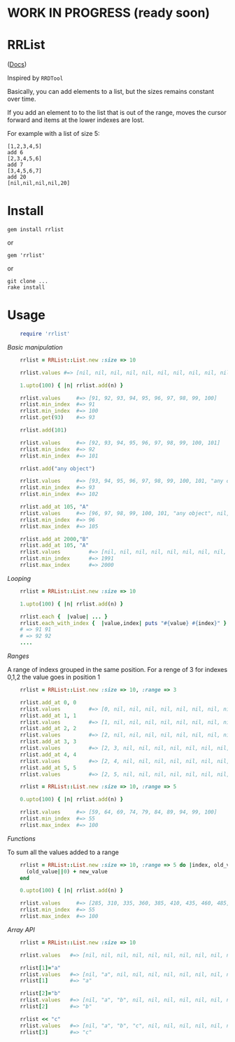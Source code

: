 # WORK IN PROGRESS (ready soon)
# RRList

([Docs](http://rubydoc.info/github/fddayan/rrlist/master/frames))

Inspired by `RRDTool`

Basically, you can add elements to a list, but the sizes remains constant over time.

If you add an element to to the list that is out of the range, moves the cursor forward and items at the lower indexes are lost.

For example with a list of size 5:

    [1,2,3,4,5]
    add 6
    [2,3,4,5,6]
    add 7
    [3,4,5,6,7]
    add 20
    [nil,nil,nil,nil,20]

Install
========

    gem install rrlist

or

    gem 'rrlist'

or

    git clone ...
    rake install

Usage
======

```ruby
    require 'rrlist'
```

*Basic manipulation*

```ruby
    rrlist = RRList::List.new :size => 10

    rrlist.values #=> [nil, nil, nil, nil, nil, nil, nil, nil, nil, nil]

    1.upto(100) { |n| rrlist.add(n) }

    rrlist.values     #=> [91, 92, 93, 94, 95, 96, 97, 98, 99, 100]
    rrlist.min_index  #=> 91
    rrlist.min_index  #=> 100
    rrlist.get(93)    #=> 93

    rrlist.add(101)

    rrlist.values     #=> [92, 93, 94, 95, 96, 97, 98, 99, 100, 101]
    rrlist.min_index  #=> 92
    rrlist.min_index  #=> 101

    rrlist.add("any object")

    rrlist.values     #=> [93, 94, 95, 96, 97, 98, 99, 100, 101, "any object"]
    rrlist.min_index  #=> 93
    rrlist.min_index  #=> 102

    rrlist.add_at 105, "A"
    rrlist.values     #=> [96, 97, 98, 99, 100, 101, "any object", nil, nil, "A"]
    rrlist.min_index  #=> 96
    rrlist.max_index  #=> 105

    rrlist.add_at 2000,"B"
    rrlist.add_at 105, "A"
    rrlist.values         #=> [nil, nil, nil, nil, nil, nil, nil, nil, nil, "B"]
    rrlist.min_index      #=> 1991
    rrlist.max_index      #=> 2000
```

*Looping*

```ruby
    rrlist = RRList::List.new :size => 10

    1.upto(100) { |n| rrlist.add(n) }

    rrlist.each {  |value| ... }
    rrlist.each_with_index {  |value,index| puts "#{value} #{index}" }
    # => 91 91
    # => 92 92
    ....
```

*Ranges*

A range of indexs grouped in the same position.
For a renge of 3 for indexes 0,1,2 the value goes in position 1

```ruby
    rrlist = RRList::List.new :size => 10, :range => 3

    rrlist.add_at 0, 0
    rrlist.values         #=> [0, nil, nil, nil, nil, nil, nil, nil, nil, nil]
    rrlist.add_at 1, 1
    rrlist.values         #=> [1, nil, nil, nil, nil, nil, nil, nil, nil, nil]
    rrlist.add_at 2, 2
    rrlist.values         #=> [2, nil, nil, nil, nil, nil, nil, nil, nil, nil]
    rrlist.add_at 3, 3
    rrlist.values         #=> [2, 3, nil, nil, nil, nil, nil, nil, nil, nil]
    rrlist.add_at 4, 4
    rrlist.values         #=> [2, 4, nil, nil, nil, nil, nil, nil, nil, nil]
    rrlist.add_at 5, 5
    rrlist.values         #=> [2, 5, nil, nil, nil, nil, nil, nil, nil, nil]

    rrlist = RRList::List.new :size => 10, :range => 5

    0.upto(100) { |n| rrlist.add(n) }

    rrlist.values     #=> [59, 64, 69, 74, 79, 84, 89, 94, 99, 100]
    rrlist.min_index  #=> 55
    rrlist.max_index  #=> 100
```

*Functions*

To sum all the values added to a range

```ruby
    rrlist = RRList::List.new :size => 10, :range => 5 do |index, old_value, new_value|
      (old_value||0) + new_value
    end

    0.upto(100) { |n| rrlist.add(n) }

    rrlist.values     #=> [285, 310, 335, 360, 385, 410, 435, 460, 485, 100]
    rrlist.min_index  #=> 55
    rrlist.max_index  #=> 100
```

*Array API*

```ruby
    rrlist = RRList::List.new :size => 10

    rrlist.values   #=> [nil, nil, nil, nil, nil, nil, nil, nil, nil, nil]

    rrlist[1]="a"
    rrlist.values   #=> [nil, "a", nil, nil, nil, nil, nil, nil, nil, nil]
    rrlist[1]       #=> "a"

    rrlist[2]="b"
    rrlist.values   #=> [nil, "a", "b", nil, nil, nil, nil, nil, nil, nil]
    rrlist[2]       #=> "b"

    rrlist << "c"
    rrlist.values   #=> [nil, "a", "b", "c", nil, nil, nil, nil, nil, nil]
    rrlist[3]       #=> "c"
```